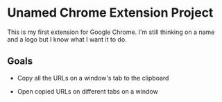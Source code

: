 Unamed Chrome Extension Project
===============================

This is my first extension for Google Chrome. I'm still thinking on a
name and a logo but I know what I want it to do.

Goals
-----

* Copy all the URLs on a window's tab to the clipboard

* Open copied URLs on different tabs on a window
